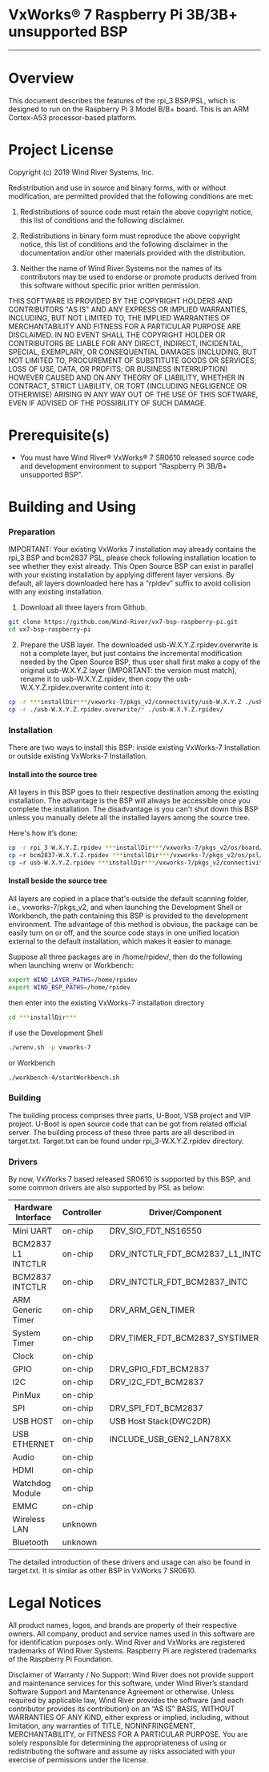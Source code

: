 VxWorks® 7 Raspberry Pi 3B/3B+ unsupported BSP
===
---

# Overview

This document describes the features of the rpi_3 BSP/PSL, which is designed
to run on the Raspberry Pi 3 Model B/B+ board. This is an ARM Cortex-A53
processor-based platform.

# Project License

Copyright (c) 2019 Wind River Systems, Inc.

Redistribution and use in source and binary forms, with or without
modification, are permitted provided that the following conditions are met:

1) Redistributions of source code must retain the above copyright notice,
this list of conditions and the following disclaimer.

2) Redistributions in binary form must reproduce the above copyright notice,
this list of conditions and the following disclaimer in the documentation
and/or other materials provided with the distribution.

3) Neither the name of Wind River Systems nor the names of its contributors
may be used to endorse or promote products derived from this software without
specific prior written permission.

THIS SOFTWARE IS PROVIDED BY THE COPYRIGHT HOLDERS AND CONTRIBUTORS "AS IS"
AND ANY EXPRESS OR IMPLIED WARRANTIES, INCLUDING, BUT NOT LIMITED TO, THE
IMPLIED WARRANTIES OF MERCHANTABILITY AND FITNESS FOR A PARTICULAR PURPOSE
ARE DISCLAIMED. IN NO EVENT SHALL THE COPYRIGHT HOLDER OR CONTRIBUTORS BE
LIABLE FOR ANY DIRECT, INDIRECT, INCIDENTAL, SPECIAL, EXEMPLARY, OR
CONSEQUENTIAL DAMAGES (INCLUDING, BUT NOT LIMITED TO, PROCUREMENT OF
SUBSTITUTE GOODS OR SERVICES; LOSS OF USE, DATA, OR PROFITS; OR BUSINESS
INTERRUPTION) HOWEVER CAUSED AND ON ANY THEORY OF LIABILITY, WHETHER IN
CONTRACT, STRICT LIABILITY, OR TORT (INCLUDING NEGLIGENCE OR OTHERWISE)
ARISING IN ANY WAY OUT OF THE USE OF THIS SOFTWARE, EVEN IF ADVISED OF THE
POSSIBILITY OF SUCH DAMAGE.

# Prerequisite(s)

* You must have Wind River® VxWorks® 7 SR0610 released source code and
  development environment to support "Raspberry Pi 3B/B+ unsupported BSP".

# Building and Using

### Preparation

IMPORTANT: Your existing VxWorks 7 installation may already contains the rpi_3 BSP 
and bcm2837 PSL, please check following installation location to see whether they 
exist already. This Open Source BSP can exist in parallel with your existing 
installation by applying different layer versions. By default, all layers downloaded
here has a "rpidev" suffix to avoid collision with any existing installation.  

1. Download all three layers from Github.
```Bash
git clone https://github.com/Wind-River/vx7-bsp-raspberry-pi.git
cd vx7-bsp-raspberry-pi
```

2. Prepare the USB layer. The downloaded usb-W.X.Y.Z.rpidev.overwrite is not a complete layer, 
but just contains the incremental modification needed by the Open Source BSP, thus user
shall first make a copy of the original usb-W.X.Y.Z layer (IMPORTANT: the version must
match), rename it to usb-W.X.Y.Z.rpidev, then copy the usb-W.X.Y.Z.rpidev.overwrite 
content into it:
```Bash
cp -r ***installDir***/vxworks-7/pkgs_v2/connectivity/usb-W.X.Y.Z ./usb-W.X.Y.Z.rpidev
cp -r ./usb-W.X.Y.Z.rpidev.overwrite/* ./usb-W.X.Y.Z.rpidev/
```

### Installation

There are two ways to install this BSP: inside existing VxWorks-7 Installation or outside
existing VxWorks-7 Installation.

#### Install into the source tree

All layers in this BSP goes to their respective destination among the existing installation. 
The advantage is the BSP will always be accessible once you complete the installation. The 
disadvantage is you can't shut down this BSP unless you manually delete all the installed 
layers among the source tree.

Here's how it’s done:

```Bash
cp -r rpi_3-W.X.Y.Z.rpidev ***installDir***/vxworks-7/pkgs_v2/os/board/unsupported/
cp –r bcm2837-W.X.Y.Z.rpidev ***installDir***/vxworks-7/pkgs_v2/os/psl/unsupported/
cp –r usb-W.X.Y.Z.rpidev ***installDir***/vxworks-7/pkgs_v2/connectivity/
```

#### Install beside the source tree

All layers are copied in a place that's outside the default scanning folder, i.e., 
vxworks-7/pkgs_v2, and when launching the Development Shell or Workbench, the path containing 
this BSP is provided to the development environment. The advantage of this method is obvious, 
the package can be easily turn on or off, and the source code stays in one unified location 
external to the default installation, which makes it easier to manage.

Suppose all three packages are in /home/rpidev/, then do the following when launching wrenv
or Workbench:

```Bash
export WIND_LAYER_PATHS=/home/rpidev
export WIND_BSP_PATHS=/home/rpidev
```
then enter into the existing VxWorks-7 installation directory
```Bash
cd ***installDir***
```
if use the Development Shell
```Bash
./wrenv.sh -p vxworks-7
```
or Workbench
```Bash
./workbench-4/startWorkbench.sh
```

### Building

The building process comprises three parts, U-Boot, VSB project and VIP project.
U-Boot is open source code that can be got from related official server.
The building process of these three parts are all described in target.txt.
Target.txt can be found under rpi_3-W.X.Y.Z.rpidev directory.

### Drivers

By now, VxWorks 7 based released SR0610 is supported by this BSP, and some
common drivers are also supported by PSL as below:

| Hardware Interface | Controller | Driver/Component | Status |
| ------ | ------ | ------ | ------ |
Mini UART | on-chip | DRV_SIO_FDT_NS16550 | SUPPORTED 
BCM2837 L1 INTCTLR | on-chip    | DRV_INTCTLR_FDT_BCM2837_L1_INTC | SUPPORTED 
BCM2837 INTCTLR    | on-chip    | DRV_INTCTLR_FDT_BCM2837_INTC    | SUPPORTED
ARM Generic Timer  | on-chip    | DRV_ARM_GEN_TIMER               | SUPPORTED
System Timer       | on-chip    | DRV_TIMER_FDT_BCM2837_SYSTIMER  | SUPPORTED
Clock              | on-chip    |                                 | UNSUPPORTED
GPIO               | on-chip    | DRV_GPIO_FDT_BCM2837            | SUPPORTED
I2C                | on-chip    | DRV_I2C_FDT_BCM2837             | SUPPORTED
PinMux             | on-chip    |                                 | UNSUPPORTED
SPI                | on-chip    | DRV_SPI_FDT_BCM2837             | SUPPORTED
USB HOST           | on-chip    | USB Host Stack(DWC2DR)          | SUPPORTED
USB ETHERNET       | on-chip    | INCLUDE_USB_GEN2_LAN78XX        | SUPPORTED
Audio              | on-chip    |                                 | UNSUPPORTED
HDMI               | on-chip    |                                 | UNSUPPORTED
Watchdog Module    | on-chip    |                                 | UNSUPPORTED
EMMC               | on-chip    |                                 | UNSUPPORTED
Wireless LAN       | unknown    |                                 | UNSUPPORTED
Bluetooth          | unknown    |                                 | UNSUPPORTED

The detailed introduction of these drivers and usage can also be found in
target.txt. It is similar as other BSP in VxWorks 7 SR0610.

# Legal Notices

All product names, logos, and brands are property of their respective owners. All company, product 
and service names used in this software are for identification purposes only. Wind River and VxWorks 
are registered trademarks of Wind River Systems. Raspberry Pi are registered trademarks of the 
Raspberry Pi Foundation.

Disclaimer of Warranty / No Support: Wind River does not provide support and maintenance services 
for this software, under Wind River’s standard Software Support and Maintenance Agreement or otherwise. 
Unless required by applicable law, Wind River provides the software (and each contributor provides its 
contribution) on an “AS IS” BASIS, WITHOUT WARRANTIES OF ANY KIND, either express or implied, including, 
without limitation, any warranties of TITLE, NONINFRINGEMENT, MERCHANTABILITY, or FITNESS FOR A PARTICULAR 
PURPOSE. You are solely responsible for determining the appropriateness of using or redistributing the 
software and assume ay risks associated with your exercise of permissions under the license.

